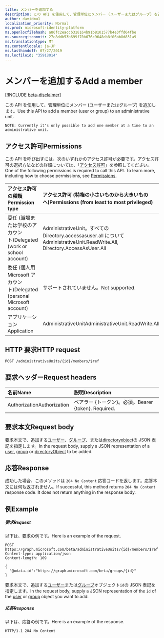 ```yaml
---
title: メンバーを追加する
description: この API を使用して、管理単位にメンバー (ユーザーまたはグループ) を追加します。
author: davidmu1
localization_priority: Normal
ms.prod: microsoft-identity-platform
ms.openlocfilehash: a86fc2eaccb318164b91b8101577b4e3ffd64fbe
ms.sourcegitcommit: 27e8ddb53b699f70b676c9648db8f06bb8d831a9
ms.translationtype: MT
ms.contentlocale: ja-JP
ms.lasthandoff: 07/27/2019
ms.locfileid: "35918014"
---
```

# <a name="add-a-member"></a><span data-ttu-id="cd813-103">メンバーを追加する</span><span class="sxs-lookup"><span data-stu-id="cd813-103">Add a member</span></span>

[!INCLUDE [beta-disclaimer](../../includes/beta-disclaimer.md)]

<span data-ttu-id="cd813-104">この API を使用して、管理単位にメンバー (ユーザーまたはグループ) を追加します。</span><span class="sxs-lookup"><span data-stu-id="cd813-104">Use this API to add a member (user or group) to an administrative unit.</span></span>

`NOTE: Currently it's only possible to add one member at a time to an administrative unit.`

## <a name="permissions"></a><span data-ttu-id="cd813-105">アクセス許可</span><span class="sxs-lookup"><span data-stu-id="cd813-105">Permissions</span></span>
<span data-ttu-id="cd813-p101">この API を呼び出すには、次のいずれかのアクセス許可が必要です。アクセス許可の選択方法などの詳細については、「[アクセス許可](/graph/permissions-reference)」を参照してください。</span><span class="sxs-lookup"><span data-stu-id="cd813-p101">One of the following permissions is required to call this API. To learn more, including how to choose permissions, see [Permissions](/graph/permissions-reference).</span></span>


|<span data-ttu-id="cd813-108">アクセス許可の種類</span><span class="sxs-lookup"><span data-stu-id="cd813-108">Permission type</span></span>      | <span data-ttu-id="cd813-109">アクセス許可 (特権の小さいものから大きいものへ)</span><span class="sxs-lookup"><span data-stu-id="cd813-109">Permissions (from least to most privileged)</span></span>              |
|:--------------------|:---------------------------------------------------------|
|<span data-ttu-id="cd813-110">委任 (職場または学校のアカウント)</span><span class="sxs-lookup"><span data-stu-id="cd813-110">Delegated (work or school account)</span></span> | <span data-ttu-id="cd813-111">AdministrativeUnit。すべての Directory.accessasuser.all について</span><span class="sxs-lookup"><span data-stu-id="cd813-111">AdministrativeUnit.ReadWrite.All, Directory.AccessAsUser.All</span></span>    |
|<span data-ttu-id="cd813-112">委任 (個人用 Microsoft アカウント)</span><span class="sxs-lookup"><span data-stu-id="cd813-112">Delegated (personal Microsoft account)</span></span> | <span data-ttu-id="cd813-113">サポートされていません。</span><span class="sxs-lookup"><span data-stu-id="cd813-113">Not supported.</span></span>    |
|<span data-ttu-id="cd813-114">アプリケーション</span><span class="sxs-lookup"><span data-stu-id="cd813-114">Application</span></span> | <span data-ttu-id="cd813-115">AdministrativeUnit</span><span class="sxs-lookup"><span data-stu-id="cd813-115">AdministrativeUnit.ReadWrite.All</span></span> |

## <a name="http-request"></a><span data-ttu-id="cd813-116">HTTP 要求</span><span class="sxs-lookup"><span data-stu-id="cd813-116">HTTP request</span></span>
<!-- { "blockType": "ignored" } -->
```http
POST /administrativeUnits/{id}/members/$ref
```
## <a name="request-headers"></a><span data-ttu-id="cd813-117">要求ヘッダー</span><span class="sxs-lookup"><span data-stu-id="cd813-117">Request headers</span></span>
| <span data-ttu-id="cd813-118">名前</span><span class="sxs-lookup"><span data-stu-id="cd813-118">Name</span></span>      |<span data-ttu-id="cd813-119">説明</span><span class="sxs-lookup"><span data-stu-id="cd813-119">Description</span></span>|
|:----------|:----------|
| <span data-ttu-id="cd813-120">Authorization</span><span class="sxs-lookup"><span data-stu-id="cd813-120">Authorization</span></span>  | <span data-ttu-id="cd813-p102">ベアラー {トークン}。必須。</span><span class="sxs-lookup"><span data-stu-id="cd813-p102">Bearer {token}. Required.</span></span> |

## <a name="request-body"></a><span data-ttu-id="cd813-123">要求本文</span><span class="sxs-lookup"><span data-stu-id="cd813-123">Request body</span></span>
<span data-ttu-id="cd813-124">要求本文で、追加する[ユーザー](../resources/user.md)、[グループ](../resources/group.md)、または[directoryobject](../resources/directoryobject.md)の JSON 表記を指定します。</span><span class="sxs-lookup"><span data-stu-id="cd813-124">In the request body, supply a JSON representation of a [user](../resources/user.md),  [group](../resources/group.md) or [directoryObject](../resources/directoryobject.md) to be added.</span></span>

## <a name="response"></a><span data-ttu-id="cd813-125">応答</span><span class="sxs-lookup"><span data-stu-id="cd813-125">Response</span></span>

<span data-ttu-id="cd813-p103">成功した場合、このメソッドは `204 No Content` 応答コードを返します。応答本文には何も返されません。</span><span class="sxs-lookup"><span data-stu-id="cd813-p103">If successful, this method returns `204 No Content` response code. It does not return anything in the response body.</span></span>

## <a name="example"></a><span data-ttu-id="cd813-128">例</span><span class="sxs-lookup"><span data-stu-id="cd813-128">Example</span></span>
##### <a name="request"></a><span data-ttu-id="cd813-129">要求</span><span class="sxs-lookup"><span data-stu-id="cd813-129">Request</span></span>
<span data-ttu-id="cd813-130">以下は、要求の例です。</span><span class="sxs-lookup"><span data-stu-id="cd813-130">Here is an example of the request.</span></span>

```http
POST https://graph.microsoft.com/beta/administrativeUnits/{id}/members/$ref
Content-type: application/json
Content-length: 109

{
  "@odata.id":"https://graph.microsoft.com/beta/groups/{id}"
}

```
<span data-ttu-id="cd813-131">要求本文で、追加する[ユーザー](../resources/user.md)または[グループ](../resources/group.md)オブジェクト`id`の JSON 表記を指定します。</span><span class="sxs-lookup"><span data-stu-id="cd813-131">In the request body, supply a JSON representation of the `id` of the [user](../resources/user.md) or [group](../resources/group.md) object you want to add.</span></span>

##### <a name="response"></a><span data-ttu-id="cd813-132">応答</span><span class="sxs-lookup"><span data-stu-id="cd813-132">Response</span></span>
<span data-ttu-id="cd813-133">以下は、応答の例です。</span><span class="sxs-lookup"><span data-stu-id="cd813-133">Here is an example of the response.</span></span>
 
```http
HTTP/1.1 204 No Content
```
